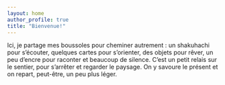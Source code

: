 ```yaml
---
layout: home
author_profile: true
title: "Bienvenue!"
---
```


Ici, je partage mes boussoles pour cheminer autrement : un shakuhachi pour s’écouter, quelques cartes pour s’orienter, des objets pour rêver, un peu d’encre pour raconter et beaucoup de silence.
C’est un petit relais sur le sentier, pour s’arrêter et regarder le paysage. On y savoure le présent et on repart, peut-être, un peu plus léger.
